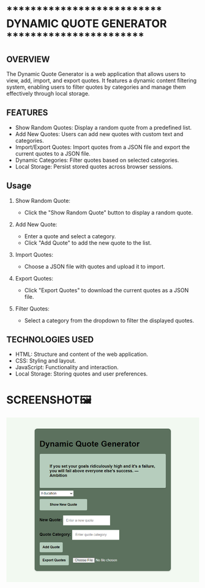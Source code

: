 # **************************  DYNAMIC QUOTE GENERATOR ***********************

## OVERVIEW

The Dynamic Quote Generator is a web application that allows users to view, add, import, and export quotes. It features a dynamic content filtering system, enabling users to filter quotes by categories and manage them effectively through local storage.

## FEATURES

- Show Random Quotes: Display a random quote from a predefined list.
- Add New Quotes: Users can add new quotes with custom text and categories.
- Import/Export Quotes: Import quotes from a JSON file and export the current quotes to a JSON file.
- Dynamic Categories: Filter quotes based on selected categories.
- Local Storage: Persist stored quotes across browser sessions.

## Usage

1. Show Random Quote:
   - Click the "Show Random Quote" button to display a random quote.

2. Add New Quote:
   - Enter a quote and select a category.
   - Click "Add Quote" to add the new quote to the list.

3. Import Quotes:
   - Choose a JSON file with quotes and upload it to import.

4. Export Quotes:
   - Click "Export Quotes" to download the current quotes as a JSON file.

5. Filter Quotes:
   - Select a category from the dropdown to filter the displayed quotes.

## TECHNOLOGIES USED

- HTML: Structure and content of the web application.
- CSS: Styling and layout.
- JavaScript: Functionality and interaction.
- Local Storage: Storing quotes and user preferences.

# SCREENSHOT🖼️
![screenshot](final.png)


